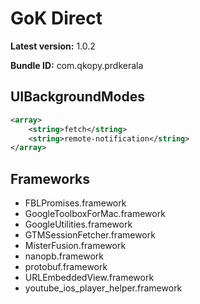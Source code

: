 # GoK Direct

**Latest version:** 1.0.2

**Bundle ID:** com.qkopy.prdkerala

## UIBackgroundModes
```xml
<array>
	<string>fetch</string>
	<string>remote-notification</string>
</array>
```

## Frameworks
- FBLPromises.framework
- GoogleToolboxForMac.framework
- GoogleUtilities.framework
- GTMSessionFetcher.framework
- MisterFusion.framework
- nanopb.framework
- protobuf.framework
- URLEmbeddedView.framework
- youtube_ios_player_helper.framework
